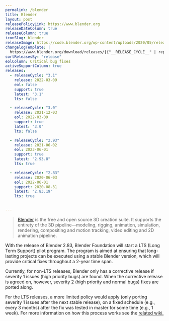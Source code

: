 ```yaml
---
permalink: /blender
title: Blender
layout: post
releasePolicyLink: https://www.blender.org
releaseDateColumn: true
releaseColumn: true
iconSlug: blender
releaseImage: https://code.blender.org/wp-content/uploads/2020/05/release_cadence_4th_wall-1-1024x224.png
changelogTemplate: |
  https://www.blender.org/download/releases/{{"__RELEASE_CYCLE__" | replace:'.','-'}}
sortReleasesBy: "release"
eolColumn: Critical bug fixes
activeSupportColumn: true
releases:
  - releaseCycle: "3.1"
    release: 2022-03-09
    eol: false
    support: true
    latest: "3.1"
    lts: false

  - releaseCycle: "3.0"
    release: 2021-12-03
    eol: 2022-03-09
    support: true
    latest: "3.0"
    lts: false

  - releaseCycle: "2.93"
    release: 2021-06-02
    eol: 2023-06-01
    support: true
    latest: "2.93.8"
    lts: true

  - releaseCycle: "2.83"
    release: 2020-06-03
    eol: 2022-06-01
    support: 2020-08-31
    latest: "2.83.19"
    lts: true
    

---
```

> [Blender](https://blender.org/) is the free and open source 3D creation suite. It supports the entirety of the 3D pipeline—modeling, rigging, animation, simulation, rendering, compositing and motion tracking, video editing and 2D animation pipeline.

With the release of Blender 2.83, Blender Foundation will start a LTS (Long Term Support) pilot program. The program is aimed at ensuring that long-lasting projects can be executed using a stable Blender version, which will provide critical fixes throughout a 2-year time span. 

Currently, for non-LTS releases, Blender only has a corrective release if severity 1 issues (high priority bugs) are found. When the corrective release is agreed on, however, severity 2 (high priority and normal bugs) fixes are ported along.

For the LTS releases, a more limited policy would apply (only porting severity 1 issues after the next stable release), on a fixed schedule (e.g., every 3 months) after the fix was tested in master for some time (e.g., 1 week). For more information on how this process works see the [related wiki.](https://wiki.blender.org/wiki/Process/LTS)




